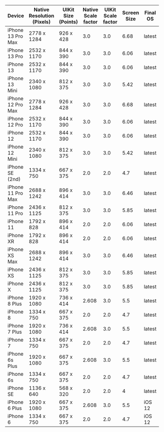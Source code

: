 Device | Native Resolution (Pixels) | UIKit Size (Points) | Native Scale factor | UIKit Scale factor | Screen Size | Final OS
-------|----------------------------|---------------------|---------------------|--------------------|-------------|---------
iPhone 13 Pro Max | 2778 x 1284 | 926 x 428 | 3.0 | 3.0 | 6.68 | latest
iPhone 13 Pro     | 2532 x 1170 | 844 x 390 | 3.0 | 3.0 | 6.06 | latest
iPhone 13         | 2532 x 1170 | 844 x 390 | 3.0 | 3.0 | 6.06 | latest
iPhone 13 Mini    | 2340 x 1080 | 812 x 375 | 3.0 | 3.0 | 5.42 | latest
iPhone 12 Pro Max | 2778 x 1284 | 926 x 428 | 3.0 | 3.0 | 6.68 | latest
iPhone 12 Pro     | 2532 x 1170 | 844 x 390 | 3.0 | 3.0 | 6.06 | latest
iPhone 12         | 2532 x 1170 | 844 x 390 | 3.0 | 3.0 | 6.06 | latest
iPhone 12 Mini    | 2340 x 1080 | 812 x 375 | 3.0 | 3.0 | 5.42 | latest
iPhone SE (2nd)   | 1334 x 750  | 667 x 375 | 2.0 | 2.0 | 4.7  | latest
iPhone 11 Pro Max | 2688 x 1242 | 896 x 414 | 3.0 | 3.0 | 6.46 | latest
iPhone 11 Pro     | 2436 x 1125 | 812 x 375 | 3.0 | 3.0 | 5.85 | latest
iPhone 11         | 1792 x 828  | 896 x 414 | 2.0 | 2.0 | 6.06 | latest
iPhone XR      | 1792 x 828  | 896 x 414 | 2.0   | 2.0 | 6.06 | latest
iPhone XS Max  | 2688 x 1242 | 896 x 414 | 3.0   | 3.0 | 6.46 | latest
iPhone XS      | 2436 x 1125 | 812 x 375 | 3.0   | 3.0 | 5.85 | latest
iPhone X       | 2436 x 1125 | 812 x 375 | 3.0   | 3.0 | 5.85 | latest
iPhone 8 Plus  | 1920 x 1080 | 736 x 414 | 2.608 | 3.0 | 5.5  | latest
iPhone 8       | 1334 x 750  | 667 x 375 | 2.0   | 2.0 | 4.7  | latest
iPhone 7 Plus  | 1920 x 1080 | 736 x 414 | 2.608 | 3.0 | 5.5  | latest
iPhone 7       | 1334 x 750  | 667 x 375 | 2.0   | 2.0 | 4.7  | latest
iPhone 6s Plus | 1920 x 1080 | 667 x 375 | 2.608 | 3.0 | 5.5  | latest
iPhone 6s      | 1334 x 750  | 667 x 375 | 2.0   | 2.0 | 4.7  | latest
iPhone SE      | 1136 x 640  | 568 x 320 | 2.0   | 2.0 | 4    | latest
iPhone 6 Plus  | 1920 x 1080 | 667 x 375 | 2.608 | 3.0 | 5.5  | iOS 12
iPhone 6       | 1334 x 750  | 667 x 375 | 2.0   | 2.0 | 4.7  | iOS 12
